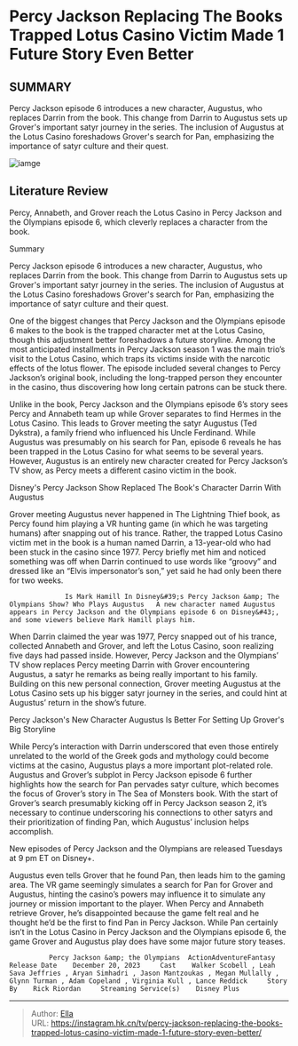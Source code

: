 # Percy Jackson Replacing The Books Trapped Lotus Casino Victim Made 1 Future Story Even Better


## SUMMARY 



  Percy Jackson episode 6 introduces a new character, Augustus, who replaces Darrin from the book.   This change from Darrin to Augustus sets up Grover&#39;s important satyr journey in the series.   The inclusion of Augustus at the Lotus Casino foreshadows Grover&#39;s search for Pan, emphasizing the importance of satyr culture and their quest.  

![iamge](https://static1.srcdn.com/wordpress/wp-content/uploads/2024/01/untitled-1-5.jpg)

## Literature Review

Percy, Annabeth, and Grover reach the Lotus Casino in Percy Jackson and the Olympians episode 6, which cleverly replaces a character from the book.





Summary

  Percy Jackson episode 6 introduces a new character, Augustus, who replaces Darrin from the book.   This change from Darrin to Augustus sets up Grover&#39;s important satyr journey in the series.   The inclusion of Augustus at the Lotus Casino foreshadows Grover&#39;s search for Pan, emphasizing the importance of satyr culture and their quest.  







One of the biggest changes that Percy Jackson and the Olympians episode 6 makes to the book is the trapped character met at the Lotus Casino, though this adjustment better foreshadows a future storyline. Among the most anticipated installments in Percy Jackson season 1 was the main trio’s visit to the Lotus Casino, which traps its victims inside with the narcotic effects of the lotus flower. The episode included several changes to Percy Jackson’s original book, including the long-trapped person they encounter in the casino, thus discovering how long certain patrons can be stuck there.

Unlike in the book, Percy Jackson and the Olympians episode 6’s story sees Percy and Annabeth team up while Grover separates to find Hermes in the Lotus Casino. This leads to Grover meeting the satyr Augustus (Ted Dykstra), a family friend who influenced his Uncle Ferdinand. While Augustus was presumably on his search for Pan, episode 6 reveals he has been trapped in the Lotus Casino for what seems to be several years. However, Augustus is an entirely new character created for Percy Jackson’s TV show, as Percy meets a different casino victim in the book.





 Disney&#39;s Percy Jackson Show Replaced The Book&#39;s Character Darrin With Augustus 
          

Grover meeting Augustus never happened in The Lightning Thief book, as Percy found him playing a VR hunting game (in which he was targeting humans) after snapping out of his trance. Rather, the trapped Lotus Casino victim met in the book is a human named Darrin, a 13-year-old who had been stuck in the casino since 1977. Percy briefly met him and noticed something was off when Darrin continued to use words like “groovy” and dressed like an “Elvis impersonator’s son,” yet said he had only been there for two weeks.

                  Is Mark Hamill In Disney&#39;s Percy Jackson &amp; The Olympians Show? Who Plays Augustus   A new character named Augustus appears in Percy Jackson and the Olympians episode 6 on Disney&#43;, and some viewers believe Mark Hamill plays him.   




When Darrin claimed the year was 1977, Percy snapped out of his trance, collected Annabeth and Grover, and left the Lotus Casino, soon realizing five days had passed inside. However, Percy Jackson and the Olympians’ TV show replaces Percy meeting Darrin with Grover encountering Augustus, a satyr he remarks as being really important to his family. Building on this new personal connection, Grover meeting Augustus at the Lotus Casino sets up his bigger satyr journey in the series, and could hint at Augustus’ return in the show’s future.



 Percy Jackson&#39;s New Character Augustus Is Better For Setting Up Grover&#39;s Big Storyline 
          

While Percy’s interaction with Darrin underscored that even those entirely unrelated to the world of the Greek gods and mythology could become victims at the casino, Augustus plays a more important plot-related role. Augustus and Grover’s subplot in Percy Jackson episode 6 further highlights how the search for Pan pervades satyr culture, which becomes the focus of Grover’s story in The Sea of Monsters book. With the start of Grover’s search presumably kicking off in Percy Jackson season 2, it’s necessary to continue underscoring his connections to other satyrs and their prioritization of finding Pan, which Augustus’ inclusion helps accomplish.






New episodes of Percy Jackson and the Olympians are released Tuesdays at 9 pm ET on Disney&#43;.




Augustus even tells Grover that he found Pan, then leads him to the gaming area. The VR game seemingly simulates a search for Pan for Grover and Augustus, hinting the casino’s powers may influence it to simulate any journey or mission important to the player. When Percy and Annabeth retrieve Grover, he’s disappointed because the game felt real and he thought he’d be the first to find Pan in Percy Jackson. While Pan certainly isn’t in the Lotus Casino in Percy Jackson and the Olympians episode 6, the game Grover and Augustus play does have some major future story teases.

              Percy Jackson &amp; the Olympians  ActionAdventureFantasy     Release Date    December 20, 2023     Cast    Walker Scobell , Leah Sava Jeffries , Aryan Simhadri , Jason Mantzoukas , Megan Mullally , Glynn Turman , Adam Copeland , Virginia Kull , Lance Reddick     Story By    Rick Riordan     Streaming Service(s)    Disney Plus      





---

> Author: [Ella](https://instagram.hk.cn/)  
> URL: https://instagram.hk.cn/tv/percy-jackson-replacing-the-books-trapped-lotus-casino-victim-made-1-future-story-even-better/  

